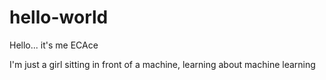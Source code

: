# hello-world

Hello... it's me ECAce

I'm just a girl sitting in front of a machine, learning about machine learning
